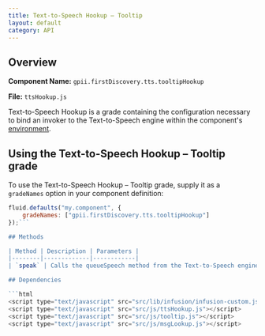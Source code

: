 ```yaml
---
title: Text-to-Speech Hookup – Tooltip
layout: default
category: API
---
```


## Overview

**Component Name:** `gpii.firstDiscovery.tts.tooltipHookup`

**File:** `ttsHookup.js`

Text-to-Speech Hookup is a grade containing the configuration necessary to bind an invoker to
the Text-to-Speech engine within the component's
[environment](http://docs.fluidproject.org/infusion/development/Contexts.html).

## Using the Text-to-Speech Hookup – Tooltip grade

To use the Text-to-Speech Hookup – Tooltip grade, supply it as a `gradeNames` option in your component definition:
```javascript
fluid.defaults("my.component", {
    gradeNames: ["gpii.firstDiscovery.tts.tooltipHookup"]
});```

## Methods

| Method | Description | Parameters |
|--------|-------------|------------|
| `speak` | Calls the queueSpeech method from the Text-to-Speech engine in the component environment | none |

## Dependencies

```html
<script type="text/javascript" src="src/lib/infusion/infusion-custom.js"></script>
<script type="text/javascript" src="src/js/ttsHookup.js"></script>
<script type="text/javascript" src="src/js/tooltip.js"></script>
<script type="text/javascript" src="src/js/msgLookup.js"></script>
```

